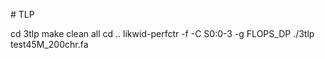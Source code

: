 

# TLP

cd 3tlp
make clean all
cd ..
likwid-perfctr -f -C S0:0-3 -g FLOPS_DP ./3tlp test45M_200chr.fa
